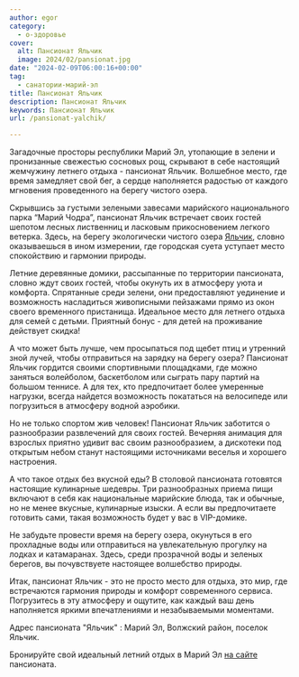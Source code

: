 ```yaml
---
author: egor
category:
  - о-здоровье
cover:
  alt: Пансионат Яльчик
  image: 2024/02/pansionat.jpg
date: "2024-02-09T06:00:16+00:00"
tag:
  - санатории-марий-эл
title: Пансионат Яльчик
description: Пансионат Яльчик
keywords: Пансионат Яльчик
url: /pansionat-yalchik/

---
```

Загадочные просторы республики Марий Эл, утопающие в зелени и пронизанные свежестью сосновых рощ, скрывают в себе настоящий жемчужину летнего отдыха \- пансионат Яльчик. Волшебное место, где время замедляет свой бег, а сердце наполняется радостью от каждого мгновения проведенного на берегу чистого озера.

Скрывшись за густыми зелеными завесами марийского национального парка “Марий Чодра”, пансионат Яльчик встречает своих гостей шепотом лесных лиственниц и ласковым прикосновением легкого ветерка. Здесь, на берегу экологически чистого озера [Яльчик](/ozero-yalchik/), словно оказываешься в ином измерении, где городская суета уступает место спокойствию и гармонии природы.

Летние деревянные домики, рассыпанные по территории пансионата, словно ждут своих гостей, чтобы окунуть их в атмосферу уюта и комфорта. Спрятанные среди зелени, они предоставляют уединение и возможность насладиться живописными пейзажами прямо из окон своего временного пристанища. Идеальное место для летнего отдыха для семей с детьми. Приятный бонус \- для детей на проживание действует скидка!

А что может быть лучше, чем просыпаться под щебет птиц и утренний зной лучей, чтобы отправиться на зарядку на берегу озера? Пансионат Яльчик гордится своими спортивными площадками, где можно заняться волейболом, баскетболом или сыграть пару партий на большом теннисе. А для тех, кто предпочитает более умеренные нагрузки, всегда найдется возможность покататься на велосипеде или погрузиться в атмосферу водной аэробики.

Но не только спортом жив человек! Пансионат Яльчик заботится о разнообразии развлечений для своих гостей. Вечерняя анимация для взрослых приятно удивит вас своим разнообразием, а дискотеки под открытым небом станут настоящими источниками веселья и хорошего настроения.

А что такое отдых без вкусной еды? В столовой пансионата готовятся настоящие кулинарные шедевры. Три разнообразных приема пищи включают в себя как национальные марийские блюда, так и обычные, но не менее вкусные, кулинарные изыски. А если вы предпочитаете готовить сами, такая возможность будет у вас в VIP-домике.

Не забудьте провести время на берегу озера, окунуться в его прохладные воды или отправиться на увлекательную прогулку на лодках и катамаранах. Здесь, среди прозрачной воды и зеленых берегов, вы почувствуете настоящее волшебство природы.

Итак, пансионат Яльчик \- это не просто место для отдыха, это мир, где встречаются гармония природы и комфорт современного сервиса. Погрузитесь в эту атмосферу и ощутите, как каждый ваш день наполняется яркими впечатлениями и незабываемыми моментами.

Адрес пансионата "Яльчик" : Марий Эл, Волжский район, поселок Яльчик.

Бронируйте свой идеальный летний отдых в Марий Эл [на сайте](https://www.pansionyalchik.ru/) пансионата.
